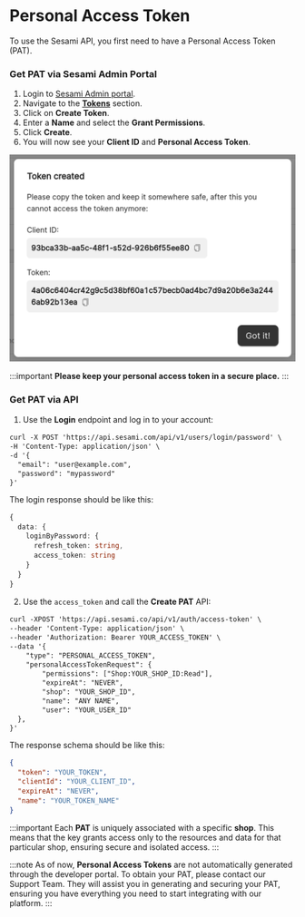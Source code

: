 # Personal Access Token

To use the Sesami API, you first need to have a Personal Access Token (PAT).

### Get PAT via Sesami Admin Portal
1. Login to [Sesami Admin portal](https://admin.sesami.co).
1. Navigate to the [**Tokens**](https://admin.sesami.co/token) section.
3. Click on **Create Token**.
4. Enter a **Name** and select the **Grant Permissions**.
5. Click **Create**.
6. You will now see your **Client ID** and **Personal Access Token**.

![Personal Access Token](/img/personal-access-token.png)

:::important
**Please keep your personal access token in a secure place.**
:::

### Get PAT via API

1. Use the **Login** endpoint and log in to your account:

```curl
curl -X POST 'https://api.sesami.com/api/v1/users/login/password' \
-H 'Content-Type: application/json' \
-d '{
  "email": "user@example.com",
  "password": "mypassword"
}'
```

The login response should be like this:

```typescript
{
  data: {
    loginByPassword: {
      refresh_token: string,
      access_token: string
    }
  }
}
```

2. Use the `access_token` and call the **Create PAT** API:

```curl
curl -XPOST 'https://api.sesami.co/api/v1/auth/access-token' \
--header 'Content-Type: application/json' \
--header 'Authorization: Bearer YOUR_ACCESS_TOKEN' \
--data '{
    "type": "PERSONAL_ACCESS_TOKEN",
    "personalAccessTokenRequest": {
        "permissions": ["Shop:YOUR_SHOP_ID:Read"],
        "expireAt": "NEVER",
        "shop": "YOUR_SHOP_ID",
        "name": "ANY NAME",
        "user": "YOUR_USER_ID"
  },
}'
```

The response schema should be like this:

```json
{
  "token": "YOUR_TOKEN",
  "clientId": "YOUR_CLIENT_ID",
  "expireAt": "NEVER",
  "name": "YOUR_TOKEN_NAME"
}
```

:::important
Each **PAT** is uniquely associated with a specific **shop**. This means that the key grants access only to the resources and data for that particular shop, ensuring secure and isolated access.
:::

:::note
As of now, **Personal Access Tokens** are not automatically generated through the developer portal. To obtain your PAT, please contact our Support Team. They will assist you in generating and securing your PAT, ensuring you have everything you need to start integrating with our platform.
:::
